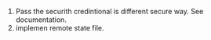 1. Pass the securith credintional is different secure way. See documentation.
2. implemen remote state file.